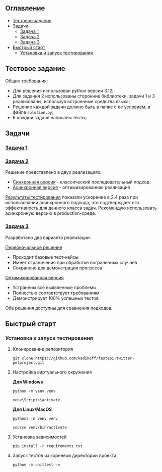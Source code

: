 ## Оглавление
+ [Тестовое задание](#тестовое-задание)
+ [Задачи](#задачи)
    + [Задача 1](#задача-1)
    + [Задача 2](#задача-2)
    + [Задача 3](#задача-3)
+ [Быстрый старт](#быстрый-старт)
    + [Установка и запуск тестирования](#установка-и-запуск-тестирования)
      
## Тестовое задание  
Общие требования:
- Для решения использован python версии 3.12;
- Для задания 2 использованы сторонние библиотеки, задачи 1 и 3 реализованы, используя встроенные средства языка;
- Решение каждой задачи должно быть в папке с ее условием, в файле `solution.py`;
- К каждой задаче написаны тесты;
  
## Задачи
### [Задача 1](task1/task1.md)   
### [Задача 2](task2/task2.md)  
Решение представлено в двух реализациях:

- [Синхронная версия](https://github.com/kadikoff/tetrika-junior/blob/main/task2/solution_sync.py) - классический последовательный подход
- [Асинхронная версия](https://github.com/kadikoff/tetrika-junior/blob/main/task2/solution_async.py) - оптимизированная реализация

[Результаты тестирования](https://github.com/kadikoff/tetrika-junior/blob/main/task2/time_results.md) показали ускорение в 2.4 раза при использовании асинхронного подхода, что подтверждает его эффективность для данного класса задач. Рекомендую использовать асинхронную версию в production-среде.
### [Задача 3](task3/task3.md)
Разработано два варианта реализации:

[Первоначальное решение](https://github.com/kadikoff/tetrika-junior/blob/main/task3/solution.py)
- Проходит базовые тест-кейсы
- Имеет ограничения при обработке пограничных случаев
- Сохранено для демонстрации прогресса

[Оптимизированная версия](https://github.com/kadikoff/tetrika-junior/blob/main/task3/solution_2.py)
- Устранены все выявленные проблемы
- Полностью соответствует требованиям
- Демонстрирует 100% успешных тестов

Оба решения доступны для сравнения подходов.


## Быстрый старт
### Установка и запуск тестирования
1. Клонирование репозитория
   
   ```
   git clone https://github.com/kadikoff/fastapi-twitter-petproject.git
2. Настройка виртуального окружения

    **Для Windows**
    ```
    python -m venv venv
    ```
    ```
    venv\Scripts\activate
    ```

   **Для Linux/MacOS**
    ```
    python3 -m venv venv
    ```
    ```
    source venv/bin/activate
    ```

3. Установка зависимостей

   ```
   pip install -r requirements.txt
4. Запуск тестов из корневой директории проекта
   
   ```
   python -m unittest -v
